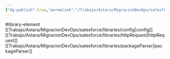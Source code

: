 ```yaml
---
{"dg-publish":true,"permalink":"/Trabajo/Astara/MigracionDevOps/salesforce/libraries/configDeployer/"}
---
```



#library-element
[[Trabajo/Astara/MigracionDevOps/salesforce/libraries/config\|config]]
[[Trabajo/Astara/MigracionDevOps/salesforce/libraries/httpRequest\|httpRequest]]
[[Trabajo/Astara/MigracionDevOps/salesforce/libraries/packageParser\|packageParser]]
